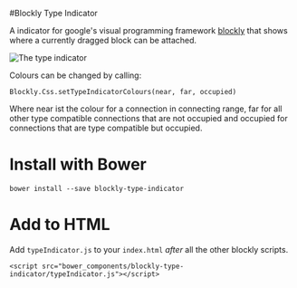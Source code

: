 #Blockly Type Indicator

A indicator for google's visual programming framework [blockly](https://github.com/google/blockly) that shows where a currently dragged block can be attached.

![The type indicator](http://i.imgur.com/yflINvR.gif)

Colours can be changed by calling:
```
Blockly.Css.setTypeIndicatorColours(near, far, occupied)
```
Where near ist the colour for a connection in connecting range, far for all other type compatible connections that are not occupied and occupied for connections that are type compatible but occupied.

# Install with Bower

```
bower install --save blockly-type-indicator
```

# Add to HTML

Add `typeIndicator.js` to your `index.html` *after* all the other blockly scripts.

```
<script src="bower_components/blockly-type-indicator/typeIndicator.js"></script>
```
